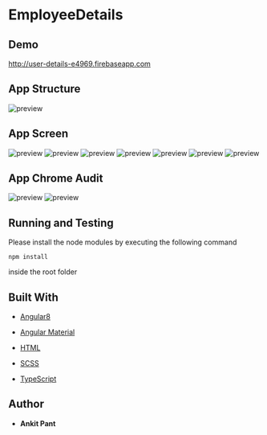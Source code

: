 # EmployeeDetails

## Demo
http://user-details-e4969.firebaseapp.com

## App Structure

![preview](https://raw.githubusercontent.com/Anky001/User-details/master/screenshots/0.jpg)

## App Screen
![preview](https://raw.githubusercontent.com/Anky001/User-details/master/screenshots/1.png)
![preview](https://raw.githubusercontent.com/Anky001/User-details/master/screenshots/2.png)
![preview](https://raw.githubusercontent.com/Anky001/User-details/master/screenshots/3.png)
![preview](https://raw.githubusercontent.com/Anky001/User-details/master/screenshots/4.png)
![preview](https://raw.githubusercontent.com/Anky001/User-details/master/screenshots/5.png)
![preview](https://raw.githubusercontent.com/Anky001/User-details/master/screenshots/6.png)
![preview](https://raw.githubusercontent.com/Anky001/User-details/master/screenshots/7.png)

## App Chrome Audit
![preview](https://raw.githubusercontent.com/Anky001/User-details/master/screenshots/8.png)
![preview](https://raw.githubusercontent.com/Anky001/User-details/master/screenshots/9.png)

## Running and Testing

Please install the node modules by executing the following command

```
npm install
```

inside the root folder


## Built With

*  [Angular8](https://angular.io)

*  [Angular Material](https://material.angular.io)

*  [HTML](https://www.w3.org/html/)

*  [SCSS](https://sass-lang.com/)

*  [TypeScript](http://www.typescriptlang.org/)


## Author

*  **Ankit Pant**
